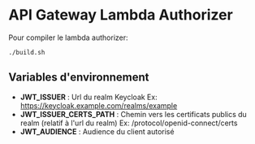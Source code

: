 # API Gateway Lambda Authorizer

Pour compiler le lambda authorizer:

```
./build.sh
```

## Variables d'environnement

* **JWT_ISSUER** : Url du realm Keycloak Ex: https://keycloak.example.com/realms/example
* **JWT_ISSUER_CERTS_PATH** : Chemin vers les certificats publics du realm (relatif à l'url du realm) Ex: /protocol/openid-connect/certs
* **JWT_AUDIENCE** : Audience du client autorisé
